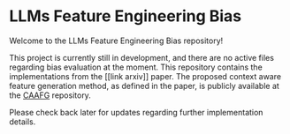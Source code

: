 # LLMs Feature Engineering Bias

Welcome to the LLMs Feature Engineering Bias repository!

This project is currently still in development, and there are no active files regarding bias evaluation at the moment. This repository contains the implementations from the [[link arxiv]] paper. The proposed context aware feature generation method, as defined in the paper, is publicly available at the [CAAFG](https://github.com/automl/CAAFG) repository.

Please check back later for updates regarding further implementation details.
